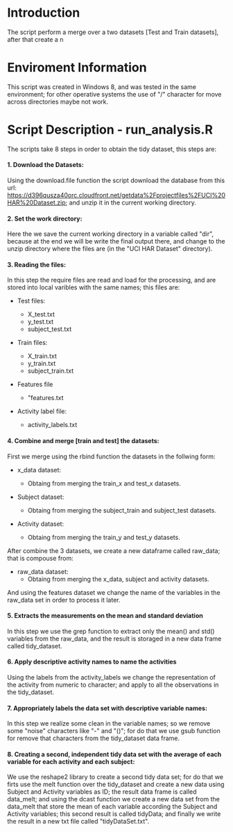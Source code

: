 Introduction
=============
The script perform a merge over a two datasets [Test and Train datasets],  after that create a n

Enviroment Information
======================
This script was created in Windows 8, and was tested in the same environment; for other operative systems the use of "/" character for move across directories maybe not work.

Script Description - run_analysis.R
===================================
The scripts take 8 steps in order to obtain the tidy dataset, this steps are:

#### 	1. 	Download the Datasets:
Using the download.file function the script download the database from this url: <https://d396qusza40orc.cloudfront.net/getdata%2Fprojectfiles%2FUCI%20HAR%20Dataset.zip>; and unzip it in the current working directory.

####	2.	Set the work directory:
Here the we save the current working directory in a variable called "dir", because at the end we will be write the final output there, and change to the unzip directory where the files are (in the "UCI HAR Dataset" directory).

####	3.	Reading the files:
In this step the require files are read and load for the processing, and are stored into local varibles with the same names; this files are:
- Test files:
	- X_test.txt
	- y_test.txt
	- subject_test.txt

- Train files:
	- X_train.txt
	- y_train.txt
	- subject_train.txt

- Features file
	- "features.txt

- Activity label file:
	- activity_labels.txt

####	4.	Combine and merge [train and test] the datasets:
First we merge using the rbind function the datasets in the follwing form:
- x_data dataset:
	- Obtaing from merging the train_x and test_x datasets.

- Subject dataset:
	- Obtaing from merging the subject_train and subject_test datasets.

- Activity dataset:
	- Obtaing from merging the train_y and test_y datasets.

After combine the 3 datasets, we create a new dataframe called raw_data; that is compouse from:
- raw_data dataset:
	- Obtaing from merging the x_data, subject and activity datasets.

And using the features dataset we change the name of the variables in the raw_data set in order to process it later.

####	5. Extracts the measurements on the mean and standard deviation
In this step we use the grep function to extract only the mean() and std() variables from the raw_data, and the result is storaged in a new data frame called tidy_dataset.

####	6. Apply descriptive activity names to name the activities
Using the labels from the activity_labels we change the representation of the activity from numeric to character; and apply to all the observations in the tidy_dataset.

#### 	7.	Appropriately labels the data set with descriptive variable names:
In this step we realize some clean in the variable names; so we remove some "noise" characters like "-" and "()"; for do that we use gsub function for remove that characters from the tidy_dataset data frame.
		
####	8.	Creating a second, independent tidy data set with the average of each variable for each activity and each subject:
We use the reshape2 library to create a second tidy data set; for do that we firts use the melt function over the tidy_dataset and create a new data using Subject and Activity variables as ID; the result data frame is called data_melt; and using the dcast function we create a new data set from the data_melt that store the mean of each variable according the Subject and Activity variables; this second result is called tidyData; and finally we write the result in a new txt file called "tidyDataSet.txt".